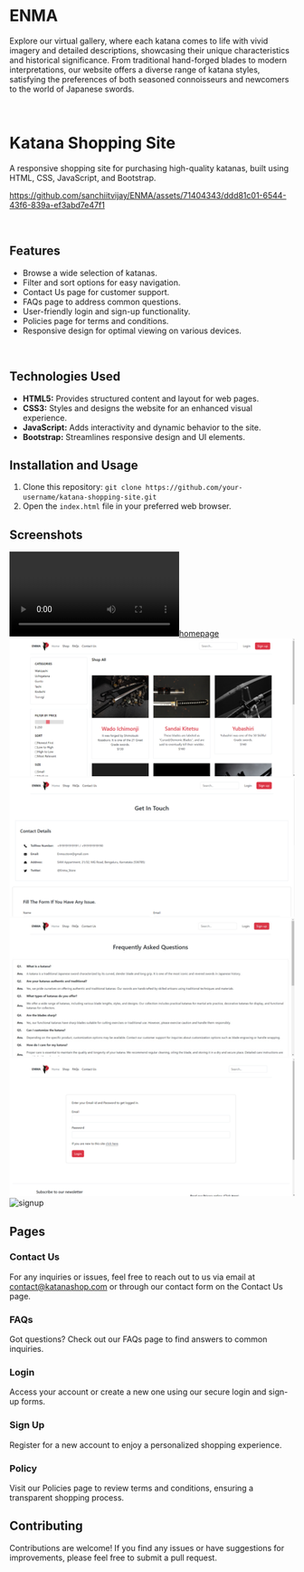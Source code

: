 # ENMA
Explore our virtual gallery, where each katana comes to life with vivid imagery and detailed descriptions, showcasing their unique characteristics and historical significance. From traditional hand-forged blades to modern interpretations, our website offers a diverse range of katana styles, satisfying the preferences of both seasoned connoisseurs and newcomers to the world of Japanese swords.

<br>

# Katana Shopping Site

A responsive shopping site for purchasing high-quality katanas, built using HTML, CSS, JavaScript, and Bootstrap.

https://github.com/sanchiitvijay/ENMA/assets/71404343/ddd81c01-6544-43f6-839a-ef3abd7e47f1

<br>

## Features

- Browse a wide selection of katanas.
- Filter and sort options for easy navigation.
- Contact Us page for customer support.
- FAQs page to address common questions.
- User-friendly login and sign-up functionality.
- Policies page for terms and conditions.
- Responsive design for optimal viewing on various devices.

<br>

## Technologies Used

- **HTML5:** Provides structured content and layout for web pages.
- **CSS3:** Styles and designs the website for an enhanced visual experience.
- **JavaScript:** Adds interactivity and dynamic behavior to the site.
- **Bootstrap:** Streamlines responsive design and UI elements.

## Installation and Usage

1. Clone this repository: `git clone https://github.com/your-username/katana-shopping-site.git`
2. Open the `index.html` file in your preferred web browser.

## Screenshots

[![homepage](public/images/site/ENMA_homepage.mp4)](https://github.com/sanchiitvijay/ENMA/assets/71404343/ddd81c01-6544-43f6-839a-ef3abd7e47f1
)
<br>
![display](public/images/site/display.png)
<br>
![contactus](public/images/site/contact_us.png)
<br>
![faqs](public/images/site/faqs.jpeg)
<br>
![login](public/images/site/login.png)
<br>
![signup](public/images/site/signup.png)
<br>

## Pages

### Contact Us

For any inquiries or issues, feel free to reach out to us via email at contact@katanashop.com or through our contact form on the Contact Us page.

### FAQs

Got questions? Check out our FAQs page to find answers to common inquiries.

### Login

Access your account or create a new one using our secure login and sign-up forms.

### Sign Up

Register for a new account to enjoy a personalized shopping experience.

### Policy

Visit our Policies page to review terms and conditions, ensuring a transparent shopping process.

## Contributing

Contributions are welcome! If you find any issues or have suggestions for improvements, please feel free to submit a pull request.
